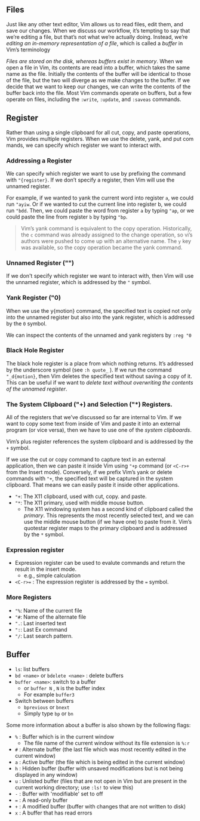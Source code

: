 ## Files
Just like any other text editor, Vim allows us to read files, edit them, and save our changes. When we discuss our workflow, it’s tempting to say that we’re editing a file, but that’s not what we’re actually doing. Instead, we’re _editing an in-memory representation of a file_, which is called a _buffer_ in Vim’s terminology

_Files are stored on the disk, whereas buffers exist in memory_. When we open a file in Vim, its contents are read into a buffer, which takes the same name as the file. Initially the contents of the buffer will be identical to those of the file, but the two will diverge as we make changes to the buffer. If we decide that we want to keep our changes, we can write the contents of the buffer back into the file. Most Vim commands operate on buffers, but a few operate on files, including the `:write`, `:update`, and `:saveas` commands.

## Register 
Rather than using a single clipboard for all cut, copy, and paste operations, Vim provides multiple registers. When we use the delete, yank, and put com mands, we can specify which register we want to interact with.

### Addressing a Register
We can specify which register we want to use by prefixing the command with `"{register}`. If we don’t specify a register, then Vim will use the unnamed register.

For example, if we wanted to yank the current word into register `a`, we could run `"ayiw`. Or if we wanted to cut the current line into register b, we could run `"bdd`. Then, we could paste the word from register `a` by typing `"ap`, or we could paste the line from register `b` by typing `"bp`.

>Vim’s yank command is equivalent to the copy operation. Historically, the `c` command was already assigned to the change operation, so vi’s authors were pushed to come up with an alternative name. The `y` key was available, so the copy operation became the yank command.


### Unnamed Register ("")
If we don't specify which register we want to interact with, then Vim will use the unnamed register, which is addressed by the `"` symbol.

### Yank Register ("0)
When we use the y{motion} command, the specified text is copied not only into the unnamed register but also into the yank register, which is addressed by the `0` symbol. 

We can inspect the contents of the unnamed and yank registers by
`:reg "0`

### Black Hole Register
The black hole register is a place from which nothing returns. It’s addressed
by the underscore symbol (see `:h quote_` ). If we run the command `"_d{motion}`, then Vim deletes the specified text without saving a copy of it. This can be useful if we want to _delete text without overwriting the contents of the unnamed register_.

### The System Clipboard ("+) and Selection ("\*) Registers.
All of the registers that we’ve discussed so far are internal to Vim. If we want to copy some text from inside of Vim and paste it into an external program (or vice versa), then we have to use one of the _system clipboards_.

Vim’s plus register references the system clipboard and is addressed by the `+` symbol.

If we use the cut or copy command to capture text in an external application, then we can paste it inside Vim using `"+p` command (or `<C-r>+` from the Insert mode). Conversely, if we prefix Vim’s yank or delete commands with `"+`, the specified text will be captured in the system clipboard. That means we can easily paste it inside other applications.

- `"+`: The X11 clipboard, used with cut, copy. and paste.
- `"*`: The X11 primary, used with middle mouse button.
	-  The X11 windowing system has a second kind of clipboard called the _primary_. This represents the most recently selected text, and we can use the middle mouse button (if we have one) to paste from it. Vim’s quotestar register maps to the primary clipboard and is addressed by the `*` symbol.

### Expression register
- Expression register can be used to evalute commands and return the result in the insert mode.
	- e.g., simple calculation
- `<C-r>=` : The expression register is addressed by the `=` symbol. 

### More Registers
- `"%`: Name of the current file
- `"#`: Name of the alternate file
- `".`: Last inserted text
- `":`: Last Ex command
- `"/`: Last search pattern. 

## Buffer
- `ls`: list buffers
- `bd <name>` or `bdelete <name>` : delete buffers
- `buffer <name>`: switch to a buffer
	- or `buffer N`  , `N` is the buffer index
	- For example `buffer3`
- Switch between buffers
	- `bprevious` or `bnext`
	- Simply type `bp` or `bn`

Some more information about a buffer is also shown by the following flags:
- `%` : Buffer which is in the current window
	- The file name of the current window without its file extension is `%:r`
- `#` : Alternate buffer (the last file which was most recently edited in the current window)
- `a` : Active buffer (the file which is being edited in the current window)
- `h` : Hidden buffer (buffer with unsaved modifications but is not being displayed in any window)
- `u` : Unlisted buffer (files that are not open in Vim but are present in the current working directory; use `:ls!` to view this)
- `-` : Buffer with 'modifiable' set to off
- `=` : A read-only buffer
- `+` : A modified buffer (buffer with changes that are not written to disk)
- `x` : A buffer that has read errors